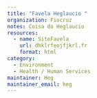 ```yaml
---
title: "Favela Heglaucio "
organization: Fiocruz
notes: Coisa do Heglaucio
resources:
  - name: SiteFavela
    url: dhklrfeojfjkrl.fr
    format: html
category:
  - Environment
  - Health / Human Services
maintainer: Heg
maintainer_email: heg
---
```

